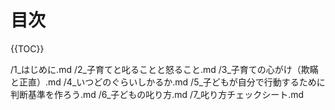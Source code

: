 # 目次

<!-- 1. 前提：子育てとは
2. 方針：子育てと叱ることと怒ること
3. 対象：しかる内容（何をしかるか）
4. 方法：判断基準
5. 方法：しかりかた
6. まとめ：チェックシート -->

{{TOC}}


<!-- # 叱り方シリーズについて

どのようにしかるのかを書いていて，長くなりすぎたため，いくつかのシリーズになってしまった．

1. [子どもは叱って強く育てるのか，褒めて伸ばすのか，子育ての心がけ（欺瞞と正直） - ari's world](http://motohasi.hatenablog.com/entry/2017/12/10/231241)  
	叱る（しかる）のがいいのか，褒める（ほめる）のがいいのか，どちらがいいのかという議論がある．どちらも大切で，健康な状態を心がけた上で，正直に接することが大切と書いた．
2. [子どもが自分で行動するため判断基準を作ろう - ari's world](http://motohasi.hatenablog.com/entry/2017/12/14/171005)  
	行動規範を作ることによって子どもが自ら考えて行動できるようにすることを書いた．これによって，子どもが何か行動するたびに叱られる受動的に関わるのではなく，主体的に動き，対等の関係になっていける．
 -->

/1_はじめに.md
/2_子育てと叱ることと怒ること.md
/3_子育ての心がけ（欺瞞と正直）.md
/4_いつどのぐらいしかるか.md
/5_子どもが自分で行動するために判断基準を作ろう.md
/6_子どもの叱り方.md
/7_叱り方チェックシート.md
